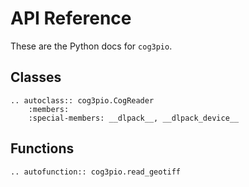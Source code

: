 # API Reference

These are the Python docs for `cog3pio`.

## Classes

```{eval-rst}
.. autoclass:: cog3pio.CogReader
    :members:
    :special-members: __dlpack__, __dlpack_device__
```


## Functions

```{eval-rst}
.. autofunction:: cog3pio.read_geotiff
```
